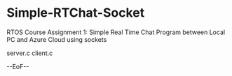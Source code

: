 # Simple-RTChat-Socket
RTOS Course Assignment 1: Simple Real Time Chat Program between Local PC and Azure Cloud using sockets


server.c
client.c

--EoF--


